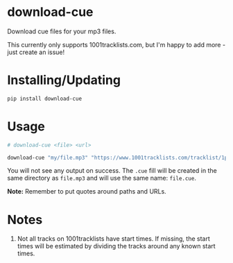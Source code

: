 # download-cue

Download cue files for your mp3 files.

This currently only supports 1001tracklists.com, but I'm happy to add more - just create an issue!

# Installing/Updating

```sh
pip install download-cue
```

# Usage

```sh
# download-cue <file> <url>

download-cue "my/file.mp3" "https://www.1001tracklists.com/tracklist/1pc52051/noisia-vision-radio-s01e01-2021-01-06.html"
```

You will not see any output on success. The `.cue` fill will be created in the
same directory as `file.mp3` and will use the same name: `file.cue`.

**Note:** Remember to put quotes around paths and URLs.

# Notes

1. Not all tracks on 1001tracklists have start times. If missing, the start
   times will be estimated by dividing the tracks around any known start times.
